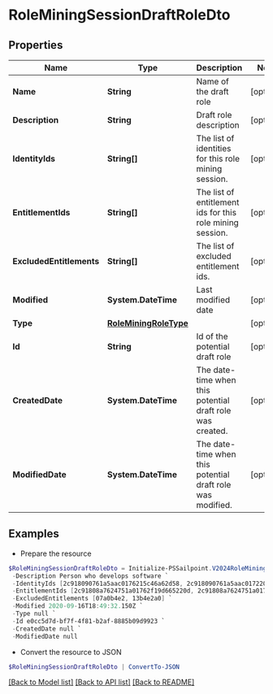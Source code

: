 # RoleMiningSessionDraftRoleDto
## Properties

Name | Type | Description | Notes
------------ | ------------- | ------------- | -------------
**Name** | **String** | Name of the draft role | [optional] 
**Description** | **String** | Draft role description | [optional] 
**IdentityIds** | **String[]** | The list of identities for this role mining session. | [optional] 
**EntitlementIds** | **String[]** | The list of entitlement ids for this role mining session. | [optional] 
**ExcludedEntitlements** | **String[]** | The list of excluded entitlement ids. | [optional] 
**Modified** | **System.DateTime** | Last modified date | [optional] 
**Type** | [**RoleMiningRoleType**](RoleMiningRoleType.md) |  | [optional] 
**Id** | **String** | Id of the potential draft role | [optional] 
**CreatedDate** | **System.DateTime** | The date-time when this potential draft role was created. | [optional] 
**ModifiedDate** | **System.DateTime** | The date-time when this potential draft role was modified. | [optional] 

## Examples

- Prepare the resource
```powershell
$RoleMiningSessionDraftRoleDto = Initialize-PSSailpoint.V2024RoleMiningSessionDraftRoleDto  -Name Saved RM Session - 07/10 `
 -Description Person who develops software `
 -IdentityIds [2c918090761a5aac0176215c46a62d58, 2c918090761a5aac01722015c46a62d42] `
 -EntitlementIds [2c91808a7624751a01762f19d665220d, 2c91808a7624751a01762f19d67c220e] `
 -ExcludedEntitlements [07a0b4e2, 13b4e2a0] `
 -Modified 2020-09-16T18:49:32.150Z `
 -Type null `
 -Id e0cc5d7d-bf7f-4f81-b2af-8885b09d9923 `
 -CreatedDate null `
 -ModifiedDate null
```

- Convert the resource to JSON
```powershell
$RoleMiningSessionDraftRoleDto | ConvertTo-JSON
```

[[Back to Model list]](../README.md#documentation-for-models) [[Back to API list]](../README.md#documentation-for-api-endpoints) [[Back to README]](../README.md)

